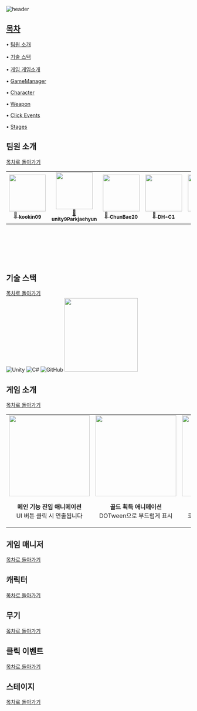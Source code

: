 
![header](https://capsule-render.vercel.app/api?type=waving&height=300&color=FFB6C1&text=16조%20%2t입니다&fontColor=F0FFF0)




## [목차](#목차)

• [팀원 소개](#팀원-소개) 

• [기술 스택](#기술-스택) 

• [게임 게임소개](#게임-소개개) 

• [GameManager](#게임-매니저) 

• [Character](#캐릭터) 

• [Weapon](#무기) 

• [Click Events](#클릭-이벤트) 

• [Stages](#스테이지) 

## 팀원 소개
[목차로 돌아가기](#목차)


<table>
  <tr>
    <td align="center">
      <a href="https://github.com/kookin09">
        <img src="https://avatars.githubusercontent.com/kookin09" width="100"/><br/>
        🔗 <sub><b>kookin09</b></sub>
      </a>
    </td>
    <td align="center">
      <a href="https://github.com/unity9Parkjaehyun">
        <img src="https://avatars.githubusercontent.com/unity9Parkjaehyun" width="100"/><br/>
        🔗 <sub><b>unity9Parkjaehyun</b></sub>
      </a>
    </td>
    <td align="center">
      <a href="https://github.com/ChunBae20">
        <img src="https://avatars.githubusercontent.com/ChunBae20" width="100"/><br/>
        🔗 <sub><b>ChunBae20</b></sub>
      </a>
    </td>
    <td align="center">
      <a href="https://github.com/DH-C1">
        <img src="https://avatars.githubusercontent.com/DH-C1" width="100"/><br/>
        🔗 <sub><b>DH-C1</b></sub>
      </a>
    </td>
    <td align="center">
      <a href="https://github.com/sunyeji">
        <img src="https://avatars.githubusercontent.com/sunyeji" width="100"/><br/>
        🔗 <sub><b>sunyeji</b></sub>
      </a>
    </td>
  </tr>
</table>

<br/>
<br/>
<br/>
<br/>
<br/>


## 기술 스택
[목차로 돌아가기](#목차)

![Unity](https://img.shields.io/badge/unity-%23000000.svg?style=for-the-badge&logo=unity&logoColor=white)
![C#](https://img.shields.io/badge/c%23-%23239120.svg?style=for-the-badge&logo=csharp&logoColor=white)
![GitHub](https://img.shields.io/badge/github-%23121011.svg?style=for-the-badge&logo=github&logoColor=white)
<img src="https://github.com/user-attachments/assets/c7f5fece-6a4c-41fc-b51a-908d627984af" width="200" style="margin-top:-10px;" />




## 게임 소개
[목차로 돌아가기](#목차)

<table>
  <tr>
    <td align="center">
      <img src="https://github.com/user-attachments/assets/d23abfc7-01dc-419d-9d7b-1e8bdcde3a6b" width="220"/><br/>
      <p><b>메인 기능 진입 애니메이션</b><br/>UI 버튼 클릭 시 연출됩니다</p>
    </td>
    <td align="center">
      <img src="https://github.com/user-attachments/assets/826fa0eb-6a09-49c6-a9c9-fc31262ea309" width="220"/><br/>
      <p><b>골드 획득 애니메이션</b><br/>DOTween으로 부드럽게 표시</p>
    </td>
    <td align="center">
      <img src="https://github.com/user-attachments/assets/da117c24-d0e9-4119-99f9-7ff376f9a799" width="220"/><br/>
      <p><b>오브젝트 풀링</b><br/>코인 생성과 회수 과정입니다</p>
    </td>
  </tr>
</table>




## 게임 매니저
[목차로 돌아가기](#목차)

## 캐릭터
[목차로 돌아가기](#목차)

## 무기
[목차로 돌아가기](#목차)

## 클릭 이벤트
[목차로 돌아가기](#목차)

## 스테이지
[목차로 돌아가기](#목차)



